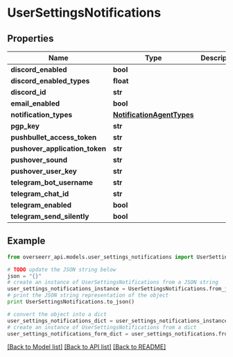 # UserSettingsNotifications


## Properties
Name | Type | Description | Notes
------------ | ------------- | ------------- | -------------
**discord_enabled** | **bool** |  | [optional] 
**discord_enabled_types** | **float** |  | [optional] 
**discord_id** | **str** |  | [optional] 
**email_enabled** | **bool** |  | [optional] 
**notification_types** | [**NotificationAgentTypes**](NotificationAgentTypes.md) |  | [optional] 
**pgp_key** | **str** |  | [optional] 
**pushbullet_access_token** | **str** |  | [optional] 
**pushover_application_token** | **str** |  | [optional] 
**pushover_sound** | **str** |  | [optional] 
**pushover_user_key** | **str** |  | [optional] 
**telegram_bot_username** | **str** |  | [optional] 
**telegram_chat_id** | **str** |  | [optional] 
**telegram_enabled** | **bool** |  | [optional] 
**telegram_send_silently** | **bool** |  | [optional] 

## Example

```python
from overseerr_api.models.user_settings_notifications import UserSettingsNotifications

# TODO update the JSON string below
json = "{}"
# create an instance of UserSettingsNotifications from a JSON string
user_settings_notifications_instance = UserSettingsNotifications.from_json(json)
# print the JSON string representation of the object
print UserSettingsNotifications.to_json()

# convert the object into a dict
user_settings_notifications_dict = user_settings_notifications_instance.to_dict()
# create an instance of UserSettingsNotifications from a dict
user_settings_notifications_form_dict = user_settings_notifications.from_dict(user_settings_notifications_dict)
```
[[Back to Model list]](../README.md#documentation-for-models) [[Back to API list]](../README.md#documentation-for-api-endpoints) [[Back to README]](../README.md)


